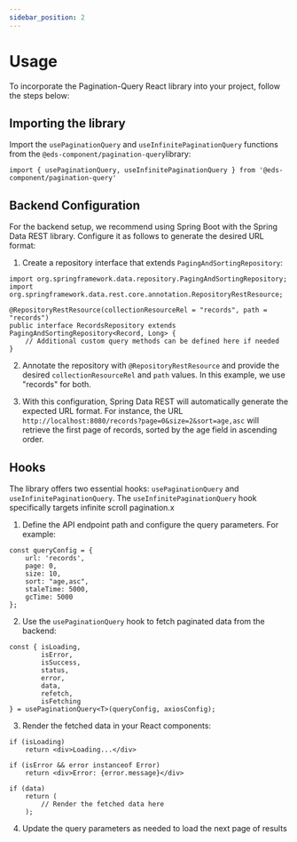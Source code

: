 ```yaml
---
sidebar_position: 2
---
```


# Usage
To incorporate the Pagination-Query React library into your project, follow the steps below:

## Importing the library
Import the `usePaginationQuery` and `useInfinitePaginationQuery` functions from the `@eds-component/pagination-query`library:
```
import { usePaginationQuery, useInfinitePaginationQuery } from '@eds-component/pagination-query'
```

## Backend Configuration
For the backend setup, we recommend using Spring Boot with the Spring Data REST library. Configure it as follows to generate the desired URL format:

1. Create a repository interface that extends `PagingAndSortingRepository`:
```
import org.springframework.data.repository.PagingAndSortingRepository;
import org.springframework.data.rest.core.annotation.RepositoryRestResource;

@RepositoryRestResource(collectionResourceRel = "records", path = "records")
public interface RecordsRepository extends PagingAndSortingRepository<Record, Long> {
    // Additional custom query methods can be defined here if needed
}
```

2. Annotate the repository with `@RepositoryRestResource` and provide the desired `collectionResourceRel` and `path` values. In this example, we use "records" for both.

3. With this configuration, Spring Data REST will automatically generate the expected URL format. For instance, the URL `http://localhost:8080/records?page=0&size=2&sort=age,asc` will retrieve the first page of records, sorted by the age field in ascending order.

## Hooks
The library offers two essential hooks: `usePaginationQuery` and `useInfinitePaginationQuery`. The `useInfinitePaginationQuery` hook specifically targets infinite scroll pagination.x

1. Define the API endpoint path and configure the query parameters. For example:
```
const queryConfig = {
    url: 'records',
    page: 0,
    size: 10,
    sort: "age,asc",
    staleTime: 5000,
    gcTime: 5000
};
```

2. Use the `usePaginationQuery` hook to fetch paginated data from the backend:
```
const { isLoading,
        isError,
        isSuccess,
        status,
        error,
        data,
        refetch,
        isFetching 
} = usePaginationQuery<T>(queryConfig, axiosConfig);
```

3. Render the fetched data in your React components:
```
if (isLoading) 
    return <div>Loading...</div>

if (isError && error instanceof Error) 
    return <div>Error: {error.message}</div>

if (data)
    return (
        // Render the fetched data here
    );

```

4. Update the query parameters as needed to load the next page of results